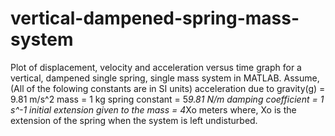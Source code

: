 # vertical-dampened-spring-mass-system
Plot of displacement, velocity and acceleration versus time graph for a vertical, dampened single spring, single mass system in MATLAB. Assume, (All of the folowing constants are in SI units) acceleration due to gravity(g) = 9.81 m/s^2 mass = 1 kg spring constant = 5*9.81 N/m damping coefficient = 1 s^-1 initial extension given to the mass = 4*Xo meters where, Xo is the extension of the spring when the system is left undisturbed.
